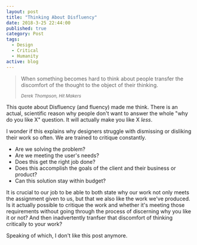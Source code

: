 ```yaml
---
layout: post
title: "Thinking About Disfluency"
date: 2018-3-25 22:44:00
published: true
category: Post
tags:
  - Design
  - Critical
  - Humanity
active: blog
---
```

<blockquote>
	<p>When something becomes hard to think about people transfer the discomfort of the thought to the object of their thinking.</p>
	<small><cite source="Derek Thompson">Derek Thompson, <em>Hit Makers</em></cite></small>
</blockquote>

This quote about Disfluency (and fluency) made me think. There is an actual, scientific reason why people don't want to answer the whole "why do you like X" question. It will actually make you like X <em>less</em>.

I wonder if this explains why designers struggle with dismissing or disliking their work so often. We are trained to critique constantly.
* Are we solving the problem?
* Are we meeting the user's needs?
* Does this get the right job done?
* Does this accomplish the goals of the client and their business or product?
* Can this solution stay within budget?

It is crucial to our job to be able to both state why our work not only meets the assignment given to us, but that we also like the work we've produced. Is it actually possible to critique the work and whether it's meeting those requirements without going through the process of discerning why you like it or not? And then inadvertently tranfser that discomfort of thinking critically to your work?

Speaking of which, I don't like this post anymore.
